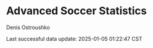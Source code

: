 # Advanced Soccer Statistics
Denis Ostroushko

<!-- gfm -->

Last successful data update: 2025-01-05 01:22:47 CST
